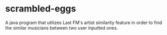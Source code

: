 # scrambled-eggs
A java program that utilizes Last FM's artist similarity feature in order to find the similar musicians between two user inputted ones.
